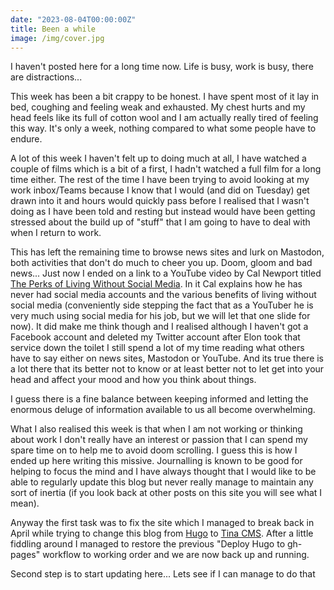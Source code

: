 ```yaml
---
date: "2023-08-04T00:00:00Z"
title: Been a while
image: /img/cover.jpg
---
```


I haven't posted here for a long time now. Life is busy, work is busy, there are distractions...

This week has been a bit crappy to be honest. I have spent most of it lay in bed, coughing and feeling weak and exhausted. My chest hurts and my head feels like its full of cotton wool and I am actually really tired of feeling this way. It's only a week, nothing compared to what some people have to endure.

A lot of this week I haven't felt up to doing much at all, I have watched a couple of films which is a bit of a first, I hadn't watched a full film for a long time either. The rest of the time I have been trying to avoid looking at my work inbox/Teams because I know that I would (and did on Tuesday) get drawn into it and hours would quickly pass before I realised that I wasn't doing as I have been told and resting but instead would have been getting stressed about the build up of "stuff" that I am going to have to deal with when I return to work.

This has left the remaining time to browse news sites and lurk on Mastodon, both activities that don't do much to cheer you up. Doom, gloom and bad news... Just now I ended on a link to a YouTube video by Cal Newport titled [The Perks of Living Without Social Media](https://www.youtube.com/watch?v=m6AF_aFuD8w). In it Cal explains how he has never had social media accounts and the various benefits of living without social media (conveniently side stepping the fact that as a YouTuber he is very much using social media for his job, but we will let that one slide for now). It did make me think though and I realised although I haven't got a Facebook account and deleted my Twitter account after Elon took that service down the toilet I still spend a lot of my time reading what others have to say either on news sites, Mastodon or YouTube. And its true there is a lot there that its better not to know or at least better not to let get into your head and affect your mood and how you think about things.

I guess there is a fine balance between keeping informed and letting the enormous deluge of information available to us all become overwhelming.

What I also realised this week is that when I am not working or thinking about work I don't really have an interest or passion that I can spend my spare time on to help me to avoid doom scrolling. I guess this is how I ended up here writing this missive. Journalling is known to be good for helping to focus the mind and I have always thought that I would like to be able to regularly update this blog but never really manage to maintain any sort of inertia (if you look back at other posts on this site you will see what I mean).

Anyway the first task was to fix the site which I managed to break back in April while trying to change this blog from [Hugo](https://gohugo.io/) to [Tina CMS](https://tina.io). After a little fiddling around I managed to restore the previous "Deploy Hugo to gh-pages" workflow to working order and we are now back up and running.

Second step is to start updating here... Lets see if I can manage to do that
